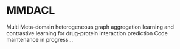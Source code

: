 # MMDACL
Multi Meta-domain heterogeneous graph aggregation learning and contrastive learning for drug-protein interaction prediction
Code maintenance in progress...
